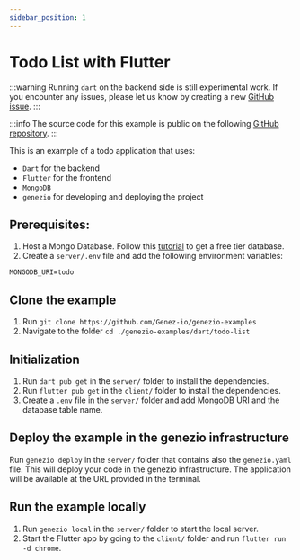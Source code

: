 ```yaml
---
sidebar_position: 1
---
```


# Todo List with Flutter

:::warning
Running `dart` on the backend side is still experimental work. If you encounter any issues, please let us know by creating a new [GitHub issue](https://github.com/Genez-io/genezio/issues).
:::

:::info
The source code for this example is public on the following [GitHub repository](https://github.com/Genez-io/genezio-examples/tree/master/dart/todo-list).
:::

This is an example of a todo application that uses:

- `Dart` for the backend
- `Flutter` for the frontend
- `MongoDB`
- `genezio` for developing and deploying the project

## Prerequisites:

1. Host a Mongo Database. Follow this [tutorial](https://genezio.com/docs/tutorials/connect-to-mongodb-atlas) to get a free tier database.
2. Create a `server/.env` file and add the following environment variables:
```env
MONGODB_URI=todo
```

## Clone the example

1. Run `git clone https://github.com/Genez-io/genezio-examples`
2. Navigate to the folder `cd ./genezio-examples/dart/todo-list`

## Initialization

1. Run `dart pub get` in the `server/` folder to install the dependencies.
2. Run `flutter pub get` in the `client/` folder to install the dependencies.
3. Create a `.env` file in the `server/` folder and add MongoDB URI and the database table name.

## Deploy the example in the genezio infrastructure

Run `genezio deploy` in the `server/` folder that contains also the `genezio.yaml` file. This will deploy your code in the genezio infrastructure. The application will be available at the URL provided in the terminal.

## Run the example locally

1. Run `genezio local` in the `server/` folder to start the local server.
2. Start the Flutter app by going to the `client/` folder and run `flutter run -d chrome`.
